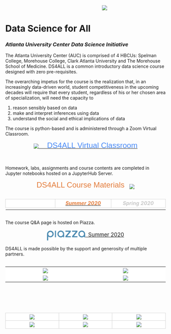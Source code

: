 <head>
  <link rel="shortcut icon" type="image/x-icon" href="images/favicon/favicon.ico">
</head>
<!-- ![DS4ALL Logo](/images/ds4all_logo_3100x1200.png) -->
<img src="images/ds4all_logo_3100x1200.png" width="200" align="right">
<br>


# Data Science for All
### *Atlanta University Center Data Science Initiative*

The Atlanta University Center (AUC) is comprised of 4 HBCUs: Spelman College, Morehouse College, Clark Atlanta University and The Morehouse School of Medicine.  DS4ALL is a common introductory data science course designed with zero pre-requisites.

The overarching impetus for the course is the realization that, in an increasingly data-driven world, student competitiveness in the upcoming decades will require that every student, regardless of his or her chosen area of specialization, will need the capacity to 

1. reason sensibly based on data
2. make and interpret inferences using data
3. understand the social and ethical implications of data

The course is python-based and is administered through a Zoom Virtual Classroom.

<div align="center" style="font-family:arial;">
    <!-- <a href="https://spelman.zoom.us/j/227593650"> -->
    <a href="https://spelman.zoom.us/j/94016778484"><font style="color:rgb(73, 138, 247);" size="5"><img src="images/ZoomLogo_220x50.png" width="150" align="center">&nbsp;&nbsp;&nbsp;&nbsp;DS4ALL Virtual Classroom</font></a>
</div>

<br><br>
Homework, labs, assignments and course contents are completed in Jupyter notebooks hosted on a JupyterHub Server.

<div align="center" style="font-family:arial;">
    <font style="color:rgb(227, 125, 61);" size="5">DS4ALL Course Materials</font>&nbsp;&nbsp;&nbsp;&nbsp;<img src="images/jupyter_logo_518x600.png" width="50" align="center">
<br><br>  
</div>

<div align="center">
<table style="border: 0px solid lightgrey;" align="center">
<!--  Template:  copy and paste for each new calendar year
    <tr style="background:white;" align="center">
        <td style="border: 1px solid lightgrey;"><a href="FaYYYY/course_materials"><font style="color:rgb(227, 125, 61);" size="3"><b><i></i></b></font></a></td>
        <td style="border: 1px solid lightgrey;"><a href="SuYYYY/course_materials"><font style="color:rgb(227, 125, 61);" size="3"><b><i></i></b></font></a></td>
        <td style="border: 1px solid lightgrey;"><a href="SpYYYY/course_materials"><font style="color:rgb(227, 125, 61);" size="3"><b><i>Spring YYYY</i></b></font></a></td>
    </tr>
-->
<!--  Uncomment for Spring 2021
    <tr style="background:white;" align="center">
        <td style="border: 1px solid lightgrey;"><a href="Fa2021/course_materials"><font style="color:rgb(227, 125, 61);" size="3"><b><i></i></b></font></a></td>
        <td style="border: 1px solid lightgrey;"><a href="Su2021/course_materials"><font style="color:rgb(227, 125, 61);" size="3"><b><i></i></b></font></a></td>
        <td style="border: 1px solid lightgrey;"><a href="Sp2021/course_materials"><font style="color:rgb(227, 125, 61);" size="3"><b><i>Spring 2021</i></b></font></a></td>
    </tr>
-->
    <tr style="background:white;" align="center">
        <td style="border: 1px solid lightgrey;"><ax href="Fa2020/course_materials"><font style="color:rgb(200, 200, 200);" size="3"><b><i></i></b></font></ax></td>
        <td style="border: 1px solid lightgrey;"><a href="Su2020/course_materials"><font style="color:rgb(227, 125, 61);" size="3"><b><i>Summer 2020</i></b></font></a></td>
        <td style="border: 1px solid lightgrey;"><font style="color:rgb(200, 200, 200);" size="3"><b><i>Spring 2020</i></b></font></td>
    </tr>
    <tr style="background:white;" align="center">
        <td style="width:200px;border: 0px solid lightgrey;"></td>
        <td style="width:200px;border: 0px solid lightgrey;"></td>
        <td style="width:200px;border: 0px solid lightgrey;"></td>
    </tr>
</table>
</div>
<br>
The course Q&A page is hosted on Piazza.<br><br>
<div align="center">
    <a href="https://piazza.com/aucenter/summer2020/ds4all/home"><img src="images/piazza_logo_1280x330.png" width="120" align="center"><big>&nbsp;&nbsp;Summer 2020</big></a>
</div>

<br>
DS4ALL is made possible by the support and generosity of multiple partners.
<br><br>

<div align="center">
<table style="border: 0px solid white;" align="center">
    <tr style="background:white;" align="center">
        <td style="width:250px;"><img src="images/UnitedHealthGroup_logo_800x400.png" width="200" align="center"></td>
        <td style="width:250px;"><img src="images/microsoft_logo_1700x400.png" width="200" align="center"></td>
    </tr>
    <tr style="background:white;" align="center">
        <td style="width:250px;"><img src="images/google_logo_1180x400.png" width="200" align="center"></td>
        <td style="width:250px;"><img src="images/berkeley_logo_1280x400.png" width="200" align="center"></td>
    </tr>
</table>
</div>


<br><br><br><br>

<div align="center">
<table style="border: 0px solid white;" align="center">
    <tr style="background:white;" align="center">
        <td style="width:200px;border: 1px solid lightgrey;"><img src="images/clark_logo_530x400.png" width="120" align="center"></td>
        <td style="width:200px;border: 1px solid lightgrey;"><img src="images/aucc_logo_625x625.jpg" width="80" align="center"></td>
        <td style="width:200px;border: 1px solid lightgrey;"><img src="images/morehouse_logo_970x180.png" width="200" align="center"></td>
    </tr>
    <tr style="background:white;" align="center">
        <td style="width:200px;border: 1px solid lightgrey;"><img src="images/msm_logo_1374x300.png" width="150" align="center"></td>
        <td style="width:200px;border: 1px solid lightgrey;"><img src="images/aucc_dsi_logo_1280x817.png" width="120" align="center"></td>
        <td style="width:200px;border: 1px solid lightgrey;"><img src="images/spelman_logo_753x300.png" width="180" align="center"></td>
    </tr>
</table>
</div>
